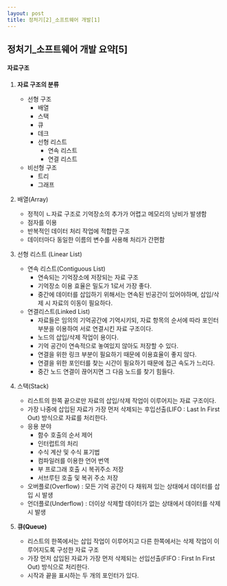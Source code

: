 ```yaml
---
layout: post
title: 정처기[2]_소프트웨어 개발[1]
---
```


## 정처기_소프트웨어 개발 요약[5]

#### 자료구조

1. __자료 구조의 분류__
    - 선형 구조
        - 배열
        - 스택
        - 큐
        - 데크
        - 선형 리스트
            - 연속 리스트
            - 연결 리스트
    - 비선형 구조
        - 트리
        - 그래프 

2. 배열(Array)
    - 정적이 ㄴ자료 구조로 기억장소의 추가가 어렵고 메모리의 낭비가 발생함
    - 점자를 이용
    - 반복적인 데이터 처리 작업에 적합한 구조
    - 데이터마다 동일한 이름의 변수를 사용해 처리가 간편함
3. 선형 리스트 (Linear List)
    - 연속 리스트(Contiguous List)
        - 연속되는 기억장소에 저장되는 자료 구조
        - 기억장소 이용 효율은 밀도가 1로서 가장 좋다.
        - 중간에 데이터를 삽입하기 위해서는 연속된 빈공간이 있어야하며, 삽입/삭제 시 자료의 이동이 필요하다. 
    - 연결리스트(Linked List)
        - 자료들은 임의의 기억공간에 기억시키되, 자료 항목의 순서에 따라 포인터 부분을 이용하여 서로 연결시킨 자료 구조이다.
        - 노드의 삽입/삭제 작업이 용이다.
        - 기억 공간이 연속적으로 놓여있지 않아도 저장할 수 있다.
        - 연결을 위한 링크 부분이 필요하기 때문에 이용효율이 좋지 않다.
        - 연결을 위한 포인터를 찾는 시간이 필요하기 때문에 접근 속도가 느리다.
        - 중간 노드 연결이 끊어지면 그 다음 노드를 찾기 힘들다.

4. 스택(Stack)
    - 리스트의 한쪽 끝으로만 자료의 삽입/삭제 작업이 이루어지는 자료 구조이다.
    - 가장 나중에 삽입된 자료가 가장 먼저 삭제되는 후입선출(LIFO : Last In First Out) 방식으로 자료를 처리한다.
    - 응용 분야
        - 함수 호출의 순서 제어
        - 인터럽트의 처리
        - 수식 계산 및 수식 표기법
        - 컴파일러를 이용한 언어 번역
        - 부 프로그래 호출 시 복귀주소 저장
        - 서브루틴 호출 및 복귀 주소 저장 
    - 오버플로(Overflow) : 모든 기억 공간이 다 채워져 있는 상태에서 데이터를 삽입 시 발생
    - 언더플로(Underflow) : 더이상 삭제할 데이터가 없는 상태에서 데이터를 삭제 시 발생


5. __큐(Queue)__
    - 리스트의 한쪽에서는 삽입 작업이 이루어지고 다른 한쪽에서는 삭제 작업이 이루어지도록 구성한 자료 구조
    - 가장 먼저 삽입된 자료가 가장 먼저 삭제되는 선입선출(FIFO : First In First Out) 방식으로 처리한다.
    - 시작과 끝을 표시하는 두 개의 포인터가 있다.

















